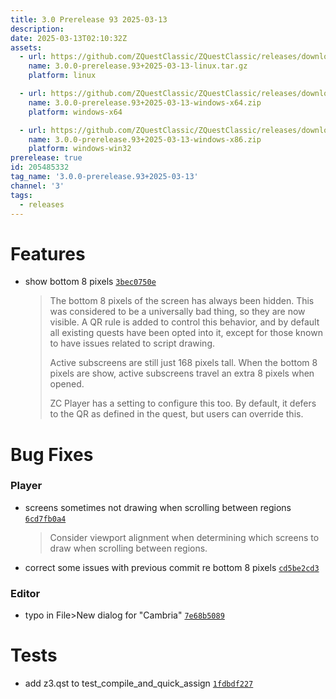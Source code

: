 ```yaml
---
title: 3.0 Prerelease 93 2025-03-13
description: 
date: 2025-03-13T02:10:32Z
assets: 
  - url: https://github.com/ZQuestClassic/ZQuestClassic/releases/download/3.0.0-prerelease.93%2B2025-03-13/3.0.0-prerelease.93%2B2025-03-13-linux.tar.gz
    name: 3.0.0-prerelease.93+2025-03-13-linux.tar.gz
    platform: linux

  - url: https://github.com/ZQuestClassic/ZQuestClassic/releases/download/3.0.0-prerelease.93%2B2025-03-13/3.0.0-prerelease.93%2B2025-03-13-windows-x64.zip
    name: 3.0.0-prerelease.93+2025-03-13-windows-x64.zip
    platform: windows-x64

  - url: https://github.com/ZQuestClassic/ZQuestClassic/releases/download/3.0.0-prerelease.93%2B2025-03-13/3.0.0-prerelease.93%2B2025-03-13-windows-x86.zip
    name: 3.0.0-prerelease.93+2025-03-13-windows-x86.zip
    platform: windows-win32
prerelease: true
id: 205485332
tag_name: '3.0.0-prerelease.93+2025-03-13'
channel: '3'
tags:
  - releases
---
```





# Features

- show bottom 8 pixels [`3bec0750e`](https://github.com/ZQuestClassic/ZQuestClassic/commit/3bec0750efe2b17f3a3f7a4182a8a47a73ca2035)
   &nbsp;
   >The bottom 8 pixels of the screen has always been hidden. This was considered to be a universally bad thing, so they are now visible. A QR rule is added to control this behavior, and by default all existing quests have been opted into it, except for those known to have issues related to script drawing.  
   >
   >Active subscreens are still just 168 pixels tall. When the bottom 8 pixels are show, active subscreens travel an extra 8 pixels when opened.  
   >
   >ZC Player has a setting to configure this too. By default, it defers to the QR as defined in the quest, but users can override this. 
   >

# Bug Fixes

### Player

- screens sometimes not drawing when scrolling between regions [`6cd7fb0a4`](https://github.com/ZQuestClassic/ZQuestClassic/commit/6cd7fb0a42defe9dc14539d06571bcbd5390991a)
   &nbsp;
   >Consider viewport alignment when determining which screens to draw when scrolling between regions. 
   >
- correct some issues with previous commit re bottom 8 pixels [`cd5be2cd3`](https://github.com/ZQuestClassic/ZQuestClassic/commit/cd5be2cd3ec8e34260a245604718c8ef16d1ac68)

### Editor

- typo in File>New dialog for "Cambria" [`7e68b5089`](https://github.com/ZQuestClassic/ZQuestClassic/commit/7e68b50894d38dc944ab4bd4627d028ecb8576a6)

# Tests

- add z3.qst to test_compile_and_quick_assign [`1fdbdf227`](https://github.com/ZQuestClassic/ZQuestClassic/commit/1fdbdf2276b7cc034b051900b1dd36884cb0937e)
